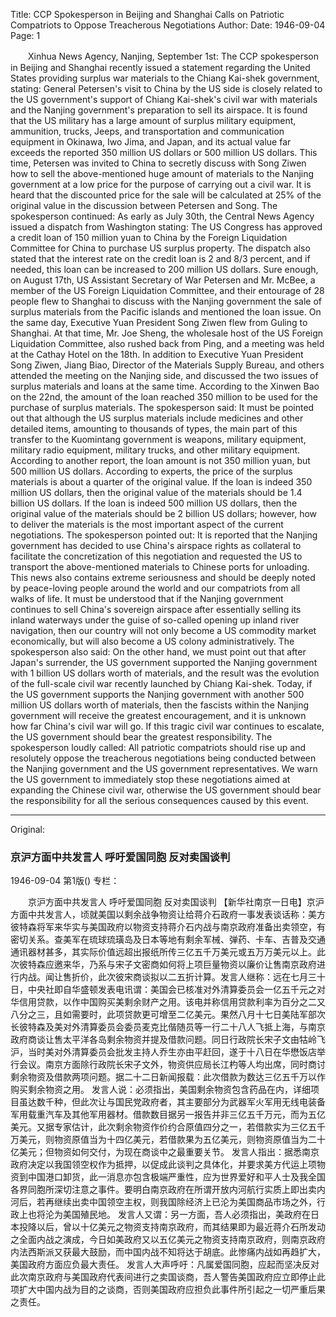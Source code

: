 Title: CCP Spokesperson in Beijing and Shanghai Calls on Patriotic Compatriots to Oppose Treacherous Negotiations
Author:
Date: 1946-09-04
Page: 1

　　Xinhua News Agency, Nanjing, September 1st: The CCP spokesperson in Beijing and Shanghai recently issued a statement regarding the United States providing surplus war materials to the Chiang Kai-shek government, stating: General Petersen's visit to China by the US side is closely related to the US government's support of Chiang Kai-shek's civil war with materials and the Nanjing government's preparation to sell its airspace. It is found that the US military has a large amount of surplus military equipment, ammunition, trucks, Jeeps, and transportation and communication equipment in Okinawa, Iwo Jima, and Japan, and its actual value far exceeds the reported 350 million US dollars or 500 million US dollars. This time, Petersen was invited to China to secretly discuss with Song Ziwen how to sell the above-mentioned huge amount of materials to the Nanjing government at a low price for the purpose of carrying out a civil war. It is heard that the discounted price for the sale will be calculated at 25% of the original value in the discussion between Petersen and Song. The spokesperson continued: As early as July 30th, the Central News Agency issued a dispatch from Washington stating: The US Congress has approved a credit loan of 150 million yuan to China by the Foreign Liquidation Committee for China to purchase US surplus property. The dispatch also stated that the interest rate on the credit loan is 2 and 8/3 percent, and if needed, this loan can be increased to 200 million US dollars. Sure enough, on August 17th, US Assistant Secretary of War Petersen and Mr. McBee, a member of the US Foreign Liquidation Committee, and their entourage of 28 people flew to Shanghai to discuss with the Nanjing government the sale of surplus materials from the Pacific islands and mentioned the loan issue. On the same day, Executive Yuan President Song Ziwen flew from Guling to Shanghai. At that time, Mr. Joe Sheng, the wholesale host of the US Foreign Liquidation Committee, also rushed back from Ping, and a meeting was held at the Cathay Hotel on the 18th. In addition to Executive Yuan President Song Ziwen, Jiang Biao, Director of the Materials Supply Bureau, and others attended the meeting on the Nanjing side, and discussed the two issues of surplus materials and loans at the same time. According to the Xinwen Bao on the 22nd, the amount of the loan reached 350 million to be used for the purchase of surplus materials.
    The spokesperson said: It must be pointed out that although the US surplus materials include medicines and other detailed items, amounting to thousands of types, the main part of this transfer to the Kuomintang government is weapons, military equipment, military radio equipment, military trucks, and other military equipment. According to another report, the loan amount is not 350 million yuan, but 500 million US dollars. According to experts, the price of the surplus materials is about a quarter of the original value. If the loan is indeed 350 million US dollars, then the original value of the materials should be 1.4 billion US dollars. If the loan is indeed 500 million US dollars, then the original value of the materials should be 2 billion US dollars; however, how to deliver the materials is the most important aspect of the current negotiations.
    The spokesperson pointed out: It is reported that the Nanjing government has decided to use China's airspace rights as collateral to facilitate the concretization of this negotiation and requested the US to transport the above-mentioned materials to Chinese ports for unloading. This news also contains extreme seriousness and should be deeply noted by peace-loving people around the world and our compatriots from all walks of life. It must be understood that if the Nanjing government continues to sell China's sovereign airspace after essentially selling its inland waterways under the guise of so-called opening up inland river navigation, then our country will not only become a US commodity market economically, but will also become a US colony administratively.
    The spokesperson also said: On the other hand, we must point out that after Japan's surrender, the US government supported the Nanjing government with 1 billion US dollars worth of materials, and the result was the evolution of the full-scale civil war recently launched by Chiang Kai-shek. Today, if the US government supports the Nanjing government with another 500 million US dollars worth of materials, then the fascists within the Nanjing government will receive the greatest encouragement, and it is unknown how far China's civil war will go. If this tragic civil war continues to escalate, the US government should bear the greatest responsibility.
    The spokesperson loudly called: All patriotic compatriots should rise up and resolutely oppose the treacherous negotiations being conducted between the Nanjing government and the US government representatives. We warn the US government to immediately stop these negotiations aimed at expanding the Chinese civil war, otherwise the US government should bear the responsibility for all the serious consequences caused by this event.



<hr /> 

Original: 


### 京沪方面中共发言人  呼吁爱国同胞  反对卖国谈判

1946-09-04
第1版()
专栏：

　　京沪方面中共发言人
    呼吁爱国同胞
    反对卖国谈判
    【新华社南京一日电】京沪方面中共发言人，顷就美国以剩余战争物资让给蒋介石政府一事发表谈话称：美方彼特森将军来华实与美国政府以物资支持蒋介石内战与南京政府准备出卖领空，有密切关系。查美军在琉球琉璜岛及日本等地有剩余军械、弹药、卡车、吉普及交通通讯器材甚多，其实际价值远超出报纸所传三亿五千万美元或五万万美元以上。此次彼特森应邀来华，乃系与宋子文密商如何将上项巨量物资以廉价让售南京政府进行内战。闻让售折价，此次彼宋商谈拟以二五折计算。发言人继称：远在七月三十日，中央社即自华盛顿发表电讯谓：美国会已核准对外清算委员会一亿五千元之对华信用贷款，以作中国购买美剩余财产之用。该电并称信用贷款利率为百分之二又八分之三，且如需要时，此项贷款更可增至二亿美元。果然八月十七日美陆军部次长彼特森及美对外清算委员会委员麦克比偕随员等一行二十八人飞抵上海，与南京政府商谈让售太平洋各岛剩余物资并提及借款问题。同日行政院长宋子文由牯岭飞沪，当时美对外清算委员会批发主持人乔生亦由平赶回，遂于十八日在华懋饭店举行会议。南京方面除行政院长宋子文外，物资供应局长江杓等人均出席，同时商讨剩余物资及借款两项问题。据二十二日新闻报载：此次借款为数达三亿五千万以作购买剩余物资之用。
    发言人说：必须指出，美国剩余物资包含药品在内，详细项目虽达数千种，但此次让与国民党政府者，其主要部分为武器军火军用无线电装备军用载重汽车及其他军用器材。借款数目据另一报告并非三亿五千万元，而为五亿美元。又据专家估计，此次剩余物资作价约合原值四分之一，若借款实为三亿五千万美元，则物资原值当为十四亿美元，若借款果为五亿美元，则物资原值当为二十亿美元；但物资如何交付，为现在商谈中之最重要关节。
    发言人指出：据悉南京政府决定以我国领空权作为抵押，以促成此谈判之具体化，并要求美方代运上项物资到中国港口卸货，此一消息亦包含极端严重性，应为世界爱好和平人士及我全国各界同胞所深切注意之事件。要明白南京政府在所谓开放内河航行实质上即出卖内河后，若再继续出卖中国领空主权，则我国除经济上已沦为美国商品市场之外，行政上也将沦为美国殖民地。
    发言人又谓：另一方面，吾人必须指出，美政府在日本投降以后，曾以十亿美元之物资支持南京政府，而其结果即为最近蒋介石所发动之全面内战之演成，今日如美政府又以五亿美元之物资支持南京政府，则南京政府内法西斯派又获最大鼓励，而中国内战不知将达于胡底。此惨痛内战如再趋扩大，美国政府方面应负最大责任。
    发言人大声呼吁：凡属爱国同胞，应起而坚决反对此次南京政府与美国政府代表间进行之卖国谈商，吾人警告美国政府应立即停止此项扩大中国内战为目的之谈商，否则美国政府应担负此事件所引起之一切严重后果之责任。
